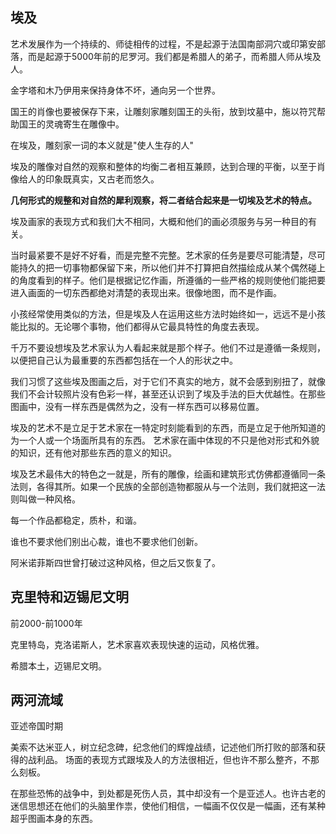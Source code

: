 ## 埃及

艺术发展作为一个持续的、师徒相传的过程，不是起源于法国南部洞穴或印第安部落，而是起源于5000年前的尼罗河。我们都是希腊人的弟子，而希腊人师从埃及人。

金字塔和木乃伊用来保持身体不坏，通向另一个世界。

国王的肖像也要被保存下来，让雕刻家雕刻国王的头衔，放到坟墓中，施以符咒帮助国王的灵魂寄生在雕像中。

在埃及，雕刻家一词的本义就是"使人生存的人"

埃及的雕像对自然的观察和整体的均衡二者相互兼顾，达到合理的平衡，以至于肖像给人的印象既真实，又古老而悠久。

**几何形式的规整和对自然的犀利观察，将二者结合起来是一切埃及艺术的特点。**


埃及画家的表现方式和我们大不相同，大概和他们的画必须服务与另一种目的有关。

当时最紧要不是好不好看，而是完整不完整。艺术家的任务是要尽可能清楚，尽可能持久的把一切事物都保留下来，所以他们并不打算把自然描绘成从某个偶然碰上的角度看到的样子。他们是根据记忆作画，所遵循的一些严格的规则使他们能把要进入画面的一切东西都绝对清楚的表现出来。很像地图，而不是作画。

小孩经常使用类似的方法，但是埃及人在运用这些方法时始终如一，远远不是小孩能比拟的。无论哪个事物，他们都得从它最具特性的角度去表现。

千万不要设想埃及艺术家认为人看起来就是那个样子。他们不过是遵循一条规则，以便把自己认为最重要的东西都包括在一个人的形状之中。

我们习惯了这些埃及图画之后，对于它们不真实的地方，就不会感到别扭了，就像我们不会计较照片没有色彩一样，甚至还认识到了埃及手法的巨大优越性。在那些图画中，没有一样东西是偶然为之，没有一样东西可以移易位置。

埃及的艺术不是立足于艺术家在一特定时刻能看到的东西，而是立足于他所知道的为一个人或一个场面所具有的东西。
艺术家在画中体现的不只是他对形式和外貌的知识，还有他对那些东西的意义的知识。

埃及艺术最伟大的特色之一就是，所有的雕像，绘画和建筑形式仿佛都遵循同一条法则，各得其所。如果一个民族的全部创造物都服从与一个法则，我们就把这一法则叫做一种风格。

每一个作品都稳定，质朴，和谐。

谁也不要求他们别出心裁，谁也不要求他们创新。

阿米诺菲斯四世曾打破过这种风格，但之后又恢复了。


## 克里特和迈锡尼文明

前2000-前1000年

克里特岛，克洛诺斯人，艺术家喜欢表现快速的运动，风格优雅。

希腊本土，迈锡尼文明。

## 两河流域

亚述帝国时期

美索不达米亚人，树立纪念碑，纪念他们的辉煌战绩，记述他们所打败的部落和获得的战利品。
场面的表现方式跟埃及人的方法很相近，但也许不那么整齐，不那么刻板。

在那些恐怖的战争中，到处都是死伤人员，其中却没有一个是亚述人。也许古老的迷信思想还在他们的头脑里作祟，使他们相信，一幅画不仅仅是一幅画，还有某种超乎图画本身的东西。





